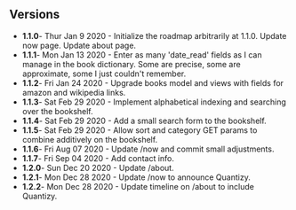## Versions
* __1.1.0__- Thur Jan 9 2020 - Initialize the roadmap arbitrarily at 1.1.0. Update now page. Update about page.
* __1.1.1__- Mon Jan 13 2020 - Enter as many 'date_read' fields as I can manage in the book dictionary. Some are precise, some are approximate, some I just couldn't remember. 
* __1.1.2__- Fri Jan 24 2020 - Upgrade books model and views with fields for amazon and wikipedia links.
* __1.1.3__- Sat Feb 29 2020 - Implement alphabetical indexing and searching over the bookshelf. 
* __1.1.4__- Sat Feb 29 2020 - Add a small search form to the bookshelf.
* __1.1.5__- Sat Feb 29 2020 - Allow sort and category GET params to combine additively on the bookshelf. 
* __1.1.6__- Fri Aug 07 2020 - Update /now and commit small adjustments.
* __1.1.7__- Fri Sep 04 2020 - Add contact info.
* __1.2.0__- Sun Dec 20 2020 - Update /about. 
* __1.2.1__- Mon Dec 28 2020 - Update /now to announce Quantizy.
* __1.2.2__- Mon Dec 28 2020 - Update timeline on /about to include Quantizy.
